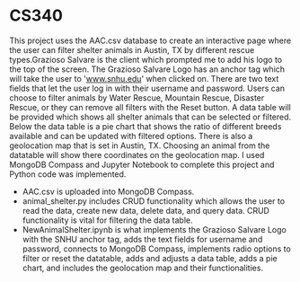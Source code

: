 # CS340

This project uses the AAC.csv database to create an interactive page where the user can filter shelter animals in Austin, TX by different rescue types.Grazioso Salvare is the client which prompted me to add his logo to the top of the screen. The Grazioso Salvare Logo has an anchor tag which will take the user to 'www.snhu.edu' when clicked on. There are two text fields that let the user log in with their username and password. Users can choose to filter animals by Water Rescue, Mountain Rescue, Disaster Rescue, or they can remove all filters with the Reset button. A data table will be provided which shows all shelter animals that can be selected or filtered. Below the data table is a pie chart that shows the ratio of different breeds available and can be updated with filtered options. There is also a geolocation map that is set in Austin, TX. Choosing an animal from the datatable will show there coordinates on the geolocation map. I used MongoDB Compass and Jupyter Notebook to complete this project and Python code was implemented.

- AAC.csv is uploaded into MongoDB Compass.
- animal_shelter.py includes CRUD functionality which allows the user to read the data, create new data, delete data, and query data. CRUD functionality is vital for filtering the data table.
- NewAnimalShelter.ipynb is what implements the Grazioso Salvare Logo with the SNHU anchor tag, adds the text fields for username and password, connects to MongoDB Compass, implements radio options to filter or reset the datatable, adds and adjusts a data table, adds a pie chart, and includes the geolocation map and their functionalities.
